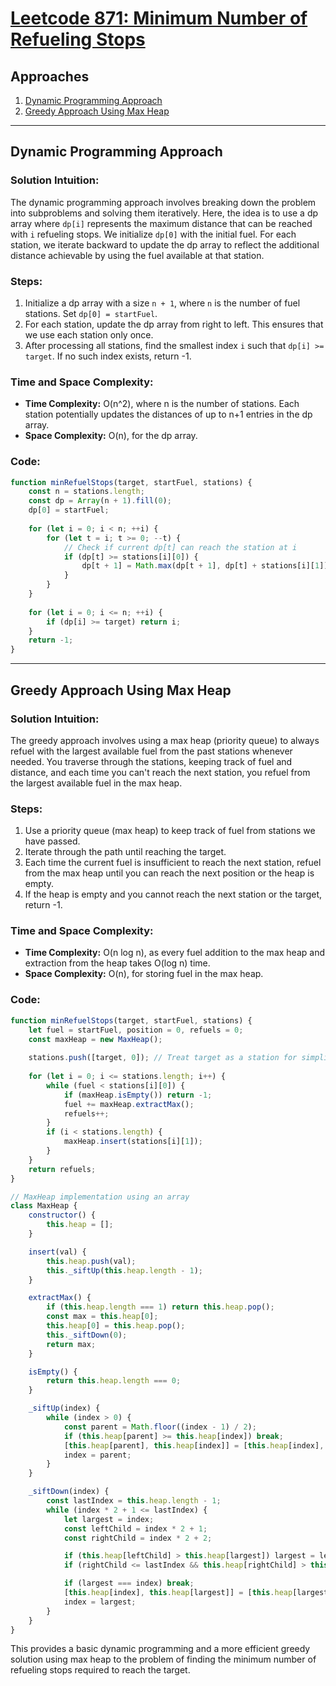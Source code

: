 # [Leetcode 871: Minimum Number of Refueling Stops](https://leetcode.com/problems/minimum-number-of-refueling-stops/)

## Approaches
1. [Dynamic Programming Approach](#dynamic-programming-approach)
2. [Greedy Approach Using Max Heap](#greedy-approach-using-max-heap)

---

## Dynamic Programming Approach

### Solution Intuition:
The dynamic programming approach involves breaking down the problem into subproblems and solving them iteratively. Here, the idea is to use a dp array where `dp[i]` represents the maximum distance that can be reached with `i` refueling stops. We initialize `dp[0]` with the initial fuel. For each station, we iterate backward to update the dp array to reflect the additional distance achievable by using the fuel available at that station.

### Steps:
1. Initialize a dp array with a size `n + 1`, where `n` is the number of fuel stations. Set `dp[0] = startFuel`.
2. For each station, update the dp array from right to left. This ensures that we use each station only once.
3. After processing all stations, find the smallest index `i` such that `dp[i] >= target`. If no such index exists, return -1.

### Time and Space Complexity:
- **Time Complexity:** O(n^2), where n is the number of stations. Each station potentially updates the distances of up to n+1 entries in the dp array.
- **Space Complexity:** O(n), for the dp array.

### Code:
```javascript
function minRefuelStops(target, startFuel, stations) {
    const n = stations.length;
    const dp = Array(n + 1).fill(0);
    dp[0] = startFuel;
    
    for (let i = 0; i < n; ++i) {
        for (let t = i; t >= 0; --t) {
            // Check if current dp[t] can reach the station at i
            if (dp[t] >= stations[i][0]) {
                dp[t + 1] = Math.max(dp[t + 1], dp[t] + stations[i][1]);
            }
        }
    }
    
    for (let i = 0; i <= n; ++i) {
        if (dp[i] >= target) return i;
    }
    return -1;
}
```

---

## Greedy Approach Using Max Heap

### Solution Intuition:
The greedy approach involves using a max heap (priority queue) to always refuel with the largest available fuel from the past stations whenever needed. You traverse through the stations, keeping track of fuel and distance, and each time you can't reach the next station, you refuel from the largest available fuel in the max heap.

### Steps:
1. Use a priority queue (max heap) to keep track of fuel from stations we have passed.
2. Iterate through the path until reaching the target.
3. Each time the current fuel is insufficient to reach the next station, refuel from the max heap until you can reach the next position or the heap is empty.
4. If the heap is empty and you cannot reach the next station or the target, return -1.

### Time and Space Complexity:
- **Time Complexity:** O(n log n), as every fuel addition to the max heap and extraction from the heap takes O(log n) time.
- **Space Complexity:** O(n), for storing fuel in the max heap.

### Code:
```javascript
function minRefuelStops(target, startFuel, stations) {
    let fuel = startFuel, position = 0, refuels = 0;
    const maxHeap = new MaxHeap();
    
    stations.push([target, 0]); // Treat target as a station for simplifying logic
    
    for (let i = 0; i <= stations.length; i++) {
        while (fuel < stations[i][0]) {
            if (maxHeap.isEmpty()) return -1;
            fuel += maxHeap.extractMax();
            refuels++;
        }
        if (i < stations.length) {
            maxHeap.insert(stations[i][1]);
        }
    }
    return refuels;
}

// MaxHeap implementation using an array
class MaxHeap {
    constructor() {
        this.heap = [];
    }

    insert(val) {
        this.heap.push(val);
        this._siftUp(this.heap.length - 1);
    }

    extractMax() {
        if (this.heap.length === 1) return this.heap.pop();
        const max = this.heap[0];
        this.heap[0] = this.heap.pop();
        this._siftDown(0);
        return max;
    }

    isEmpty() {
        return this.heap.length === 0;
    }

    _siftUp(index) {
        while (index > 0) {
            const parent = Math.floor((index - 1) / 2);
            if (this.heap[parent] >= this.heap[index]) break;
            [this.heap[parent], this.heap[index]] = [this.heap[index], this.heap[parent]];
            index = parent;
        }
    }

    _siftDown(index) {
        const lastIndex = this.heap.length - 1;
        while (index * 2 + 1 <= lastIndex) {
            let largest = index;
            const leftChild = index * 2 + 1;
            const rightChild = index * 2 + 2;

            if (this.heap[leftChild] > this.heap[largest]) largest = leftChild;
            if (rightChild <= lastIndex && this.heap[rightChild] > this.heap[largest]) largest = rightChild;

            if (largest === index) break;
            [this.heap[index], this.heap[largest]] = [this.heap[largest], this.heap[index]];
            index = largest;
        }
    }
}
```

This provides a basic dynamic programming and a more efficient greedy solution using max heap to the problem of finding the minimum number of refueling stops required to reach the target.


